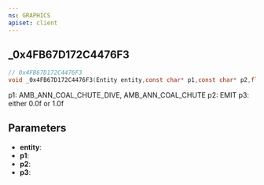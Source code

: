 ```yaml
---
ns: GRAPHICS
apiset: client
---
```

## _0x4FB67D172C4476F3

```c
// 0x4FB67D172C4476F3
void _0x4FB67D172C4476F3(Entity entity,const char* p1,const char* p2,float p3);
```

p1: AMB_ANN_COAL_CHUTE_DIVE, AMB_ANN_COAL_CHUTE
p2: EMIT
p3: either 0.0f or 1.0f

## Parameters
* **entity**:
* **p1**:
* **p2**:
* **p3**:



